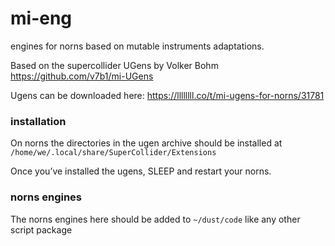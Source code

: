 # mi-eng
engines for norns based on mutable instruments adaptations. 

Based on the supercollider UGens by Volker Bohm https://github.com/v7b1/mi-UGens

Ugens can be downloaded here: https://llllllll.co/t/mi-ugens-for-norns/31781

### installation

On norns the directories in the ugen archive should be installed at `/home/we/.local/share/SuperCollider/Extensions`

Once you’ve installed the ugens, SLEEP and restart your norns.

### norns engines

The norns engines here should be added to `~/dust/code` like any other script package
